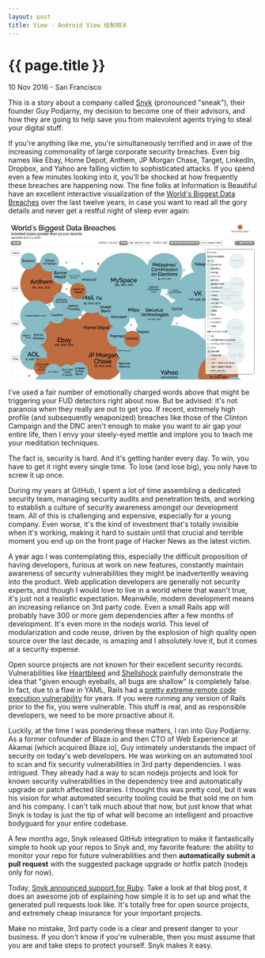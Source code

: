 ```yaml
---
layout: post
title: View - Android View 绘制相关
---
```


{{ page.title }}
================

<p class="meta">10 Nov 2016 - San Francisco</p>

This is a story about a company called
[Snyk](https://snyk.io/blog/welcome-ruby-users/) (pronounced "sneak"), their
founder Guy Podjarny, my decision to become one of their advisors, and how they
are going to help save you from malevolent agents trying to steal your digital
stuff.

If you're anything like me, you're simultaneously terrified and in awe of the
increasing commonality of large corporate security breaches. Even big names like
Ebay, Home Depot, Anthem, JP Morgan Chase, Target, LinkedIn, Dropbox, and Yahoo
are falling victim to sophisticated attacks. If you spend even a few minutes
looking into it, you'll be shocked at how frequently these breaches are
happening now. The fine folks at Information is Beautiful have an excellent
interactive visualization of the [World's Biggest Data
Breaches](http://www.informationisbeautiful.net/visualizations/worlds-biggest-data-breaches-hacks/)
over the last twelve years, in case you want to read all the gory details and
never get a restful night of sleep ever again:

<a href="http://www.informationisbeautiful.net/visualizations/worlds-biggest-data-breaches-hacks/">
  <img src="/images/posts/2016-11-10/breaches.png">
</a>

I've used a fair number of emotionally charged words above that might be
triggering your FUD detectors right about now. But be advised: it's not paranoia
when they really are out to get you. If recent, extremely high profile (and
subsequently weaponized) breaches like those of the Clinton Campaign and the DNC
aren't enough to make you want to air gap your entire life, then I envy your
steely-eyed mettle and implore you to teach me your meditation techniques.

The fact is, security is hard. And it's getting harder every day. To win, you
have to get it right every single time. To lose (and lose big), you only have to
screw it up once.

During my years at GitHub, I spent a lot of time assembling a dedicated security
team, managing security audits and penetration tests, and working to establish a
culture of security awareness amongst our development team. All of this is
challenging and expensive, especially for a young company. Even worse, it's the
kind of investment that's totally invisible when it's working, making it hard to
sustain until that crucial and terrible moment you end up on the front page of
Hacker News as the latest victim.

A year ago I was contemplating this, especially the difficult proposition of
having developers, furious at work on new features, constantly maintain
awareness of security vulnerabilities they might be inadvertently weaving into
the product. Web application developers are generally not security experts, and
though I would love to live in a world where that wasn't true, it's just not a
realistic expectation. Meanwhile, modern development means an increasing
reliance on 3rd party code. Even a small Rails app will probably have 300 or
more gem dependencies after a few months of development. It's even more in the
nodejs world. This level of modularization and code reuse, driven by the
explosion of high quality open source over the last decade, is amazing and I
absolutely love it, but it comes at a security expense.

Open source projects are not known for their excellent security records.
Vulnerabilities like [Heartbleed](http://heartbleed.com/) and
[Shellshock](https://blog.cloudflare.com/inside-shellshock/) painfully
demonstrate the idea that "given enough eyeballs, all bugs are shallow" is
completely false. In fact, due to a flaw in YAML, Rails had a [pretty extreme
remote code execution
vulnerability](http://blog.codeclimate.com/blog/2013/01/10/rails-remote-code-execution-vulnerability-explained/)
for years. If you were running any version of Rails prior to the fix, you were
vulnerable. This stuff is real, and as responsible developers, we need to be
more proactive about it.

Luckily, at the time I was pondering these matters, I ran into Guy Podjarny. As
a former cofounder of Blaze.io and then CTO of Web Experience at Akamai (which
acquired Blaze.io), Guy intimately understands the impact of security on today's
web developers. He was working on an automated tool to scan and fix security
vulnerabilities in 3rd party dependencies. I was intrigued. They already had a
way to scan nodejs projects and look for known security vulnerabilities in the
dependency tree and automatically upgrade or patch affected libraries. I thought
this was pretty cool, but it was his vision for what automated security tooling
could be that sold me on him and his company. I can't talk much about that
now, but just know that what Snyk is today is just the tip of what will
become an intelligent and proactive bodyguard for your entire codebase.

A few months ago, Snyk released GitHub integration to make it fantastically
simple to hook up your repos to Snyk and, my favorite feature: the ability to
monitor your repo for future vulnerabilities and then **automatically submit a
pull request** with the suggested package upgrade or hotfix patch (nodejs only for
now).

Today, [Snyk announced support for
Ruby](https://snyk.io/blog/welcome-ruby-users/). Take a look at that blog post,
it does an awesome job of explaining how simple it is to set up and what the
generated pull requests look like. It's totally free for open source projects,
and extremely cheap insurance for your important projects.

Make no mistake, 3rd party code is a clear and present danger to your business.
If you don't know if you're vulnerable, then you must assume that you are and
take steps to protect yourself. Snyk makes it easy.
